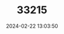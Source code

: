 ---
title: "33215"
category: "Testulea gabonensis"
draft: false
date: 2024-02-22 13:03:50
languages:
  English: ["Izombe", "Izombé"]
  Fang: ["Aké", "Akewe"]
---
